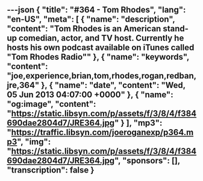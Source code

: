 ---json
{
  "title": "#364 - Tom Rhodes",
  "lang": "en-US",
  "meta": [
    {
      "name": "description",
      "content": "Tom Rhodes is an American stand-up comedian, actor, and TV host. Currently he hosts his own podcast available on iTunes called \"Tom Rhodes Radio\""
    },
    {
      "name": "keywords",
      "content": "joe,experience,brian,tom,rhodes,rogan,redban,jre,364"
    },
    {
      "name": "date",
      "content": "Wed, 05 Jun 2013 04:07:00 +0000"
    },
    {
      "name": "og:image",
      "content": "https://static.libsyn.com/p/assets/f/3/8/4/f384690dae2804d7/JRE364.jpg"
    }
  ],
  "mp3": "https://traffic.libsyn.com/joeroganexp/p364.mp3",
  "img": "https://static.libsyn.com/p/assets/f/3/8/4/f384690dae2804d7/JRE364.jpg",
  "sponsors": [],
  "transcription": false
}
---
<episode-header />

<timemark seconds="0" />

<transcribe-call-to-action />

<episode-footer />